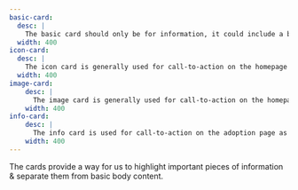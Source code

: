 ```yaml
---
basic-card:
  desc: |
    The basic card should only be for information, it could include a button, but is never a link itself.
  width: 400
icon-card:
  desc: |
    The icon card is generally used for call-to-action on the homepage or highlights on inside pages.
  width: 400
image-card:
    desc: |
      The image card is generally used for call-to-action on the homepage as a link to inside pages.
    width: 400
info-card:
    desc: |
      The info card is used for call-to-action on the adoption page as a link to inside pages pertaining to individual dog profiles.
    width: 400
---
```


The cards provide a way for us to highlight important pieces of information & separate them from basic body content.
